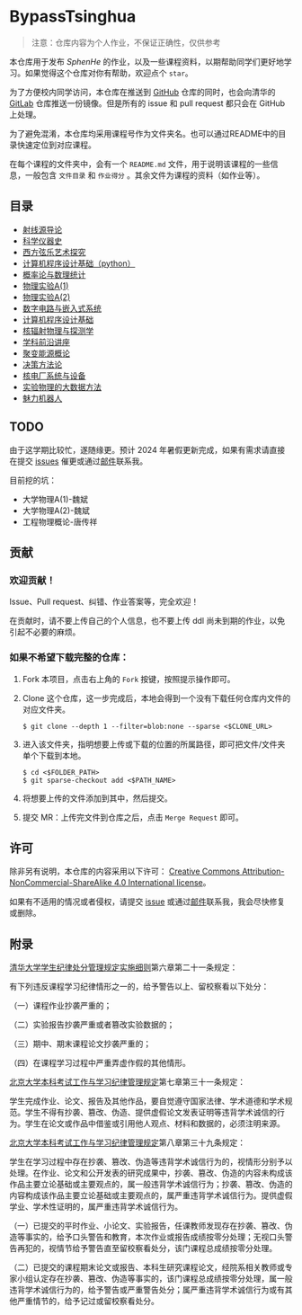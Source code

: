 # BypassTsinghua

> 注意：仓库内容为个人作业，不保证正确性，仅供参考

本仓库用于发布 *SphenHe* 的作业，以及一些课程资料，以期帮助同学们更好地学习。如果觉得这个仓库对你有帮助，欢迎点个 `star`。

为了方便校内同学访问，本仓库在推送到 [GitHub](https://github.com/SphenHe/BypassTsinghua) 仓库的同时，也会向清华的 [GitLab](https://git.tsinghua.edu.cn/he-yf22/BypassTsinghua) 仓库推送一份镜像。但是所有的 issue 和 pull request 都只会在 GitHub 上处理。

为了避免混淆，本仓库均采用课程号作为文件夹名。也可以通过README中的目录快速定位到对应课程。

在每个课程的文件夹中，会有一个 `README.md` 文件，用于说明该课程的一些信息，一般包含 `文件目录` 和 `作业得分` 。其余文件为课程的资料（如作业等）。

## 目录

- [射线源导论](00320262/README.md)
- [科学仪器史](00692172/README.md)
- [西方弦乐艺术探究](00782712/README.md)
- [计算机程序设计基础（python）](00740282/README.md)
- [概率论与数理统计](10420803/README.md)
- [物理实验A(1)](10430782/README.md)
- [物理实验A(2)](10430792/README.md)
- [数字电路与嵌入式系统](20320074/README.md)
- [计算机程序设计基础](20740073/README.md)
- [核辐射物理与探测学](30320174/README.md)
- [学科前沿讲座](30320211/README.md)
- [聚变能源概论](30320472/README.md)
- [决策方法论](30320562/README.md)
- [核电厂系统与设备](40320062/README.md)
- [实验物理的大数据方法](40320832/README.md)
- [魅力机器人](PK00333360/README.md)

## TODO

由于这学期比较忙，遂随缘更。预计 2024 年暑假更新完成，如果有需求请直接在提交 [issues](https://github.com/SphenHe/BypassTsinghua/issues) 催更或通过[邮件](mailto:a167294381b@163.com)联系我。

目前挖的坑：

- 大学物理A(1)-魏斌
- 大学物理A(2)-魏斌
- 工程物理概论-唐传祥

## 贡献

### 欢迎贡献！

Issue、Pull request、纠错、作业答案等，完全欢迎！

在贡献时，请不要上传自己的个人信息，也不要上传 ddl 尚未到期的作业，以免引起不必要的麻烦。

### 如果不希望下载完整的仓库：

1. Fork 本项目，点击右上角的 `Fork` 按键，按照提示操作即可。

2. Clone 这个仓库，这一步完成后，本地会得到一个没有下载任何仓库内文件的对应文件夹。

   ```shell
   $ git clone --depth 1 --filter=blob:none --sparse <$CLONE_URL>
   ```

3. 进入该文件夹，指明想要上传或下载的位置的所属路径，即可把文件/文件夹单个下载到本地。

   ```shell
   $ cd <$FOLDER_PATH>
   $ git sparse-checkout add <$PATH_NAME>
   ```

4. 将想要上传的文件添加到其中，然后提交。

5. 提交 MR：上传完文件到仓库之后，点击 `Merge Request` 即可。

## 许可

除非另有说明，本仓库的内容采用以下许可：
[Creative Commons Attribution-NonCommercial-ShareAlike 4.0 International license](https://creativecommons.org/licenses/by-nc-sa/4.0/)。

如果有不适用的情况或者侵权，请提交 [issue](https://github.com/SphenHe/BypassTsinghua/issues) 或通过[邮件](mailto:a167294381b@163.com)联系我，我会尽快修复或删除。

## 附录

[清华大学学生纪律处分管理规定实施细则](https://www.tsinghua.edu.cn/info/1094/82878.htm)第六章第二十一条规定：

有下列违反课程学习纪律情形之一的，给予警告以上、留校察看以下处分：

（一）课程作业抄袭严重的；

（二）实验报告抄袭严重或者篡改实验数据的；

（三）期中、期末课程论文抄袭严重的；

（四）在课程学习过程中严重弄虚作假的其他情形。

[北京大学本科考试工作与学习纪律管理规定](http://www.dean.pku.edu.cn/web/rules_info.php?id=8)第七章第三十一条规定：

学生完成作业、论文、报告及其他作品，要自觉遵守国家法律、学术道德和学术规范。学生不得有抄袭、篡改、伪造、提供虚假论文发表证明等违背学术诚信的行为。学生在论文或作品中借鉴或引用他人观点、材料和数据的，必须注明来源。

[北京大学本科考试工作与学习纪律管理规定](http://www.dean.pku.edu.cn/web/rules_info.php?id=8)第八章第三十九条规定：

学生在学习过程中存在抄袭、篡改、伪造等违背学术诚信行为的，视情形分别予以处理。在作业、论文和公开发表的研究成果中，抄袭、篡改、伪造的内容未构成该作品主要立论基础或主要观点的，属一般违背学术诚信行为；抄袭、篡改、伪造的内容构成该作品主要立论基础或主要观点的，属严重违背学术诚信行为。提供虚假学业、学术性证明的，属严重违背学术诚信行为。

（一）已提交的平时作业、小论文、实验报告，任课教师发现存在抄袭、篡改、伪造等事实的，给予口头警告和教育，本次作业或报告成绩按零分处理；无视口头警告再犯的，视情节给予警告直至留校察看处分，该门课程总成绩按零分处理。

（二）已提交的课程期末论文或报告、本科生研究课程论文，经院系相关教师或专家小组认定存在抄袭、篡改、伪造等事实的，该门课程总成绩按零分处理，属一般违背学术诚信行为的，给予警告或严重警告处分；属严重违背学术诚信行为或有其他严重情节的，给予记过或留校察看处分。